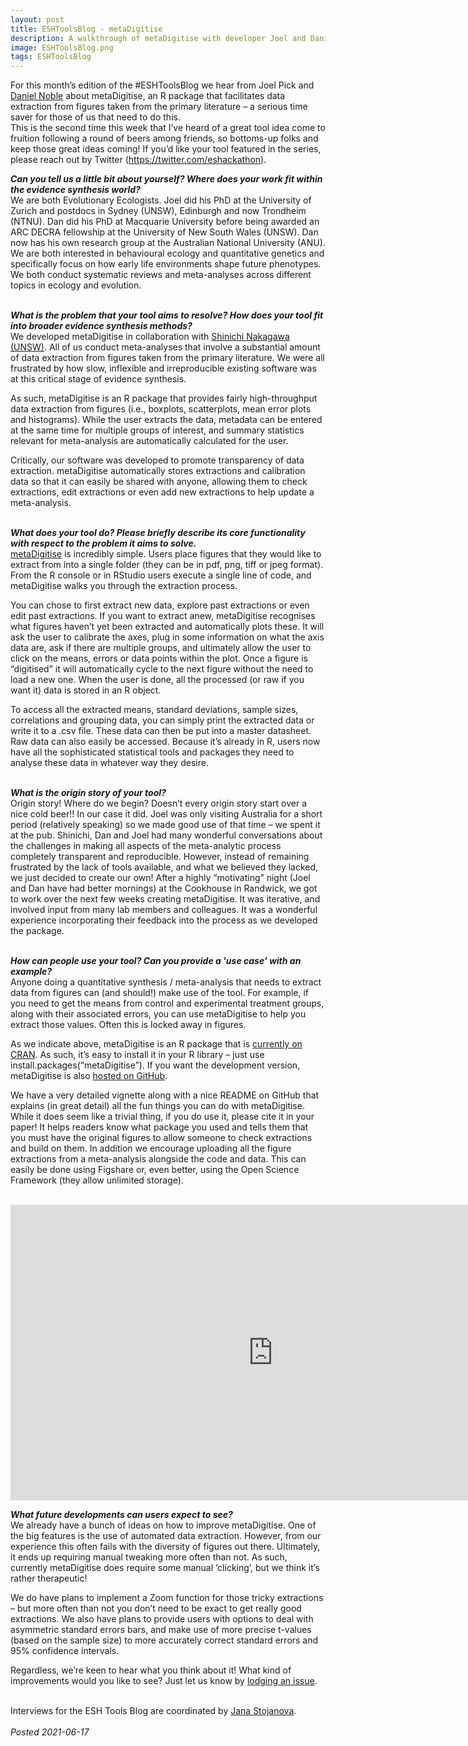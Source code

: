 ```yaml
---
layout: post
title: ESHToolsBlog - metaDigitise
description: A walkthrough of metaDigitise with developer Joel and Daniel Noble
image: ESHToolsBlog.png
tags: ESHToolsBlog
---
```

<div class="clearfix">
For this month’s edition of the #ESHToolsBlog we hear from Joel Pick and <a href="https://www.eshackathon.org/people/Noble-Dan.html" target = "_blank">Daniel Noble</a> about metaDigitise, an R package that facilitates data extraction from figures taken from the primary literature – a serious time saver for those of us that need to do this.   
</div>
This is the second time this week that I’ve heard of a great tool idea come to fruition following a round of beers among friends, so bottoms-up folks and keep those great ideas coming! If you’d like your tool featured in the series, please reach out by Twitter (<a href="https://twitter.com/eshackathon" target="_blank">https://twitter.com/eshackathon</a>).  
<br>

<b><em>Can you tell us a little bit about yourself? Where does your work fit within the evidence synthesis world?</em></b>  
We are both Evolutionary Ecologists. Joel did his PhD at the University of Zurich and postdocs in Sydney (UNSW), Edinburgh and now Trondheim (NTNU). Dan did his PhD at Macquarie University before being awarded an ARC DECRA fellowship at the University of New South Wales (UNSW). Dan now has his own research group at the Australian National University (ANU). We are both interested in behavioural ecology and quantitative genetics and specifically focus on how early life environments shape future phenotypes. We both conduct systematic reviews and meta-analyses across different topics in ecology and evolution.  
<br>  

<b><em>What is the problem that your tool aims to resolve? How does your tool fit into broader evidence synthesis methods?</em></b>  
We developed metaDigitise in collaboration with <a href="https://www.eshackathon.org/people/Nakagawa-Shinichi.html" target="_blank">Shinichi Nakagawa (UNSW)</a>. All of us conduct meta-analyses that involve a substantial amount of data extraction from figures taken from the primary literature. We were all frustrated by how slow, inflexible and irreproducible existing software was at this critical stage of evidence synthesis.  

As such, metaDigitise is an R package that provides fairly high-throughput data extraction from figures (i.e., boxplots, scatterplots, mean error plots and histograms). While the user extracts the data, metadata can be entered at the same time for multiple groups of interest, and summary statistics relevant for meta-analysis are automatically calculated for the user.  

Critically, our software was developed to promote transparency of data extraction. metaDigitise automatically stores extractions and calibration data so that it can easily be shared with anyone, allowing them to check extractions, edit extractions or even add new extractions to help update a meta-analysis.   
<br>  

<b><em>What does your tool do? Please briefly describe its core functionality with respect to the problem it aims to solve.</em></b>  
<a href="https://cran.r-project.org/web/packages/metaDigitise/vignettes/metaDigitise.html" target="_blank">metaDigitise</a> is incredibly simple. Users place figures that they would like to extract from into a single folder (they can be in pdf, png, tiff or jpeg format). From the R console or in RStudio users execute a single line of code, and metaDigitise walks you through the extraction process.  

You can chose to first extract new data, explore past extractions or even edit past extractions. If you want to extract anew, metaDigitise recognises what figures haven’t yet been extracted and automatically plots these. It will ask the user to calibrate the axes, plug in some information on what the axis data are, ask if there are multiple groups, and ultimately allow the user to click on the means, errors or data points within the plot. Once a figure is “digitised” it will automatically cycle to the next figure without the need to load a new one. When the user is done, all the processed (or raw if you want it) data is stored in an R object.  

To access all the extracted means, standard deviations, sample sizes, correlations and grouping data, you can simply print the extracted data or write it to a .csv file. These data can then be put into a master datasheet. Raw data can also easily be accessed. Because it’s already in R, users now have all the sophisticated statistical tools and packages they need to analyse these data in whatever way they desire.  
<br>  

<b><em>What is the origin story of your tool?</em></b>  
Origin story! Where do we begin? Doesn’t every origin story start over a nice cold beer!! In our case it did. Joel was only visiting Australia for a short period (relatively speaking) so we made good use of that time – we spent it at the pub. Shinichi, Dan and Joel had many wonderful conversations about the challenges in making all aspects of the meta-analytic process completely transparent and reproducible. However, instead of remaining frustrated by the lack of tools available, and what we believed they lacked, we just decided to create our own! After a highly “motivating” night (Joel and Dan have had better mornings) at the Cookhouse in Randwick, we got to work over the next few weeks creating metaDigitise. It was iterative, and involved input from many lab members and colleagues. It was a wonderful experience incorporating their feedback into the process as we developed the package.  
<br>  

<b><em>How can people use your tool? Can you provide a 'use case' with an example?</em></b>  
Anyone doing a quantitative synthesis / meta-analysis that needs to extract data from figures can (and should!) make use of the tool. For example, if you need to get the means from control and experimental treatment groups, along with their associated errors, you can use metaDigitise to help you extract those values. Often this is locked away in figures.  

As we indicate above, metaDigitise is an R package that is <a href="https://cran.r-project.org/web/packages/metaDigitise/index.html" target="_blank">currently on CRAN</a>. As such, it’s easy to install it in your R library – just use install.packages(“metaDigitise”). If you want the development version, metaDigitise is also <a href="https://github.com/daniel1noble/metaDigitise" target="_blank">hosted on GitHub</a>.  

We have a very detailed vignette along with a nice README on GitHub that explains (in great detail) all the fun things you can do with metaDigitise. While it does seem like a trivial thing, if you do use it, please cite it in your paper! It helps readers know what package you used and tells them that you must have the original figures to allow someone to check extractions and build on them. In addition we encourage uploading all the figure extractions from a meta-analysis alongside the code and data. This can easily be done using Figshare or, even better, using the Open Science Framework (they allow unlimited storage).  
<br>  

<iframe width="840" height="473" src="https://youtu.be/2Q8TzgRSACM " title="YouTube video player" frameborder="0" allow="accelerometer; autoplay; clipboard-write; encrypted-media; gyroscope; picture-in-picture" allowfullscreen></iframe>  
<br>  

<b><em>What future developments can users expect to see?</em></b>  
We already have a bunch of ideas on how to improve metaDigitise. One of the big features is the use of automated data extraction. However, from our experience this often fails with the diversity of figures out there. Ultimately, it ends up requiring manual tweaking more often than not. As such, currently metaDigitise does require some manual ‘clicking’, but we think it’s rather therapeutic!  

We do have plans to implement a Zoom function for those tricky extractions – but more often than not you don’t need to be exact to get really good extractions. We also have plans to provide users with options to deal with asymmetric standard errors bars, and make use of more precise t-values (based on the sample size) to more accurately correct standard errors and 95% confidence intervals.  

Regardless, we’re keen to hear what you think about it! What kind of improvements would you like to see? Just let us know by <a href="https://github.com/daniel1noble/metaDigitise/issues" target="_blank">lodging an issue</a>.  
<br>  

Interviews for the ESH Tools Blog are coordinated by <a href="https://www.eshackathon.org/people/Stojanova-Jana.html" target="_blank">Jana Stojanova</a>.  
<br>
<em>Posted 2021-06-17</em>
